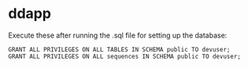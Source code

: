 # ddapp

Execute these after running the .sql file for setting up the database:
```
GRANT ALL PRIVILEGES ON ALL TABLES IN SCHEMA public TO devuser;
GRANT ALL PRIVILEGES ON ALL sequences IN SCHEMA public TO devuser;
```